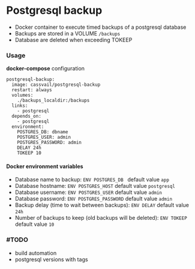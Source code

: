 # Postgresql backup

* Docker container to execute timed backups of a postgresql database
* Backups are stored in a VOLUME ``/backups``
* Database are deleted when exceeding TOKEEP

### Usage

**docker-compose** configuration

```
postgresql-backup:
  image: cassvail/postgresql-backup
  restart: always
  volumes:
    ./backups_localdir:/backups
  links:
    - postgresql
  depends_on:
    - postgresql
  environment:
    POSTGRES_DB: dbname
    POSTGRES_USER: admin
    POSTGRES_PASSWORD: admin
    DELAY 24h
    TOKEEP 10
```

#### Docker environment variables

* Database name to backup:
  ```ENV POSTGRES_DB ``` default value ```app```
* Database hostname:
  ```ENV POSTGRES_HOST``` default value ```postgresql```
* Database username:
  ```ENV POSTGRES_USER``` default value ```admin```
* Database password:
  ```ENV POSTGRES_PASSWORD``` default value ```admin```
* Backup delay (time to wait between backups):
  ```ENV DELAY``` default value ```24h```
* Number of backups to keep (old backups will be deleted):
  ```ENV TOKEEP``` default value ```10```

### #TODO

* build automation
* postgresql versions with tags